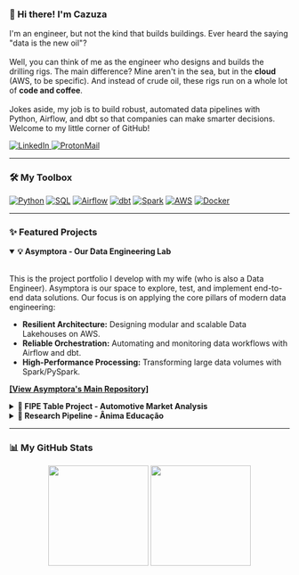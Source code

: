 ### 👋 Hi there! I'm Cazuza

<p align="left">
  I'm an engineer, but not the kind that builds buildings. Ever heard the saying "data is the new oil"?
  <br/><br/>
  Well, you can think of me as the engineer who designs and builds the drilling rigs. The main difference? Mine aren't in the sea, but in the <strong>cloud</strong> (AWS, to be specific). And instead of crude oil, these rigs run on a whole lot of <strong>code and coffee</strong>.
  <br/><br/>
  Jokes aside, my job is to build robust, automated data pipelines with Python, Airflow, and dbt so that companies can make smarter decisions. Welcome to my little corner of GitHub!
</p>

<p align="left">
  <a href="https://www.linkedin.com/in/higorcazuza/" target="_blank">
    <img src="https://img.shields.io/badge/LinkedIn-0077B5?style=for-the-badge&logo=linkedin&logoColor=white" alt="LinkedIn"/>
  </a>
 <a href="mailto:higor@protonmail.com" target="_blank">
  <img src="https://img.shields.io/badge/ProtonMail-8B89CC?style=for-the-badge&logo=protonmail&logoColor=white" alt="ProtonMail"/>
</a>
  </a>
</p>

---

### 🛠️ My Toolbox

<p align="left">
  <a href="#"><img src="https://img.shields.io/badge/Python-3776AB?style=for-the-badge&logo=python&logoColor=white" alt="Python"/></a>
  <a href="#"><img src="https://img.shields.io/badge/SQL-4479A1?style=for-the-badge&logo=postgresql&logoColor=white" alt="SQL"/></a>
  <a href="#"><img src="https://img.shields.io/badge/Apache_Airflow-017CEE?style=for-the-badge&logo=Apache-Airflow&logoColor=white" alt="Airflow"/></a>
  <a href="#"><img src="https://img.shields.io/badge/dbt-FF694B?style=for-the-badge&logo=dbt&logoColor=white" alt="dbt"/></a>
  <a href="#"><img src="https://img.shields.io/badge/Apache_Spark-E25A1C?style=for-the-badge&logo=apache-spark&logoColor=white" alt="Spark"/></a>
  <a href="#"><img src="https://img.shields.io/badge/AWS-232F3E?style=for-the-badge&logo=amazon-aws&logoColor=white" alt="AWS"/></a>
  <a href="#"><img src="https://img.shields.io/badge/Docker-2496ED?style=for-the-badge&logo=docker&logoColor=white" alt="Docker"/></a>
</p>

---

### ✨ Featured Projects

<details open>
  <summary><strong>💡 Asymptora - Our Data Engineering Lab</strong></summary>
  <br/>
  <p>This is the project portfolio I develop with my wife (who is also a Data Engineer). Asymptora is our space to explore, test, and implement end-to-end data solutions. Our focus is on applying the core pillars of modern data engineering:</p>
  <ul>
    <li><strong>Resilient Architecture:</strong> Designing modular and scalable Data Lakehouses on AWS.</li>
    <li><strong>Reliable Orchestration:</strong> Automating and monitoring data workflows with Airflow and dbt.</li>
    <li><strong>High-Performance Processing:</strong> Transforming large data volumes with Spark/PySpark.</li>
  </ul>
  <p><a href="https://github.com/Asymptora"><strong>[View Asymptora's Main Repository]</strong></a></p>
</details>

<details>
  <summary><strong>🚗 FIPE Table Project - Automotive Market Analysis</strong></summary>
  <br/>
  <p>A data pipeline that extracts, processes, and stores updated data from the FIPE Table (a Brazilian standard for vehicle prices), delivering metrics for price trend analysis and supporting buy/sell decisions in the auto sector.</p>
  <p><em><strong>Tech Stack:</strong> Python, AWS Lambda, S3, SQL, Airflow.</em></p>
  <p><a href="YOUR_FIPE_PROJECT_URL"><strong>[View Repository]</strong></a></p>
</details>

<details>
  <summary><strong>🔬 Research Pipeline - Ânima Educação</strong></summary>
  <br/>
  <p>Responsible for architecting the data pipeline for a research project on Female Entrepreneurship, ensuring data collection, cleaning, and availability for strategic statistical analysis of the results.</p>
  <p><em><strong>Tech Stack:</strong> Python, Pandas, dbt, PostgreSQL.</em></p>
  <p><a href="YOUR_ANIMA_PROJECT_URL"><strong>[View Repository]</strong></a></p>
</details>

---

### 📊 My GitHub Stats

<p align="center">
  <img height="180em" src="https://github-readme-stats.vercel.app/api?username=higorcazuza81&show_icons=true&include_all_commits=true&count_private=true&bg_color=1A1B27&title_color=FFCA28&text_color=EAEAEA&icon_color=FFCA28&border_color=30363d"/>
  <img height="180em" src="https://github-readme-stats.vercel.app/api/top-langs/?username=higorcazuza81&layout=compact&langs_count=7&bg_color=1A1B27&title_color=FFCA28&text_color=EAEAEA&border_color=30363d"/>
</p>
